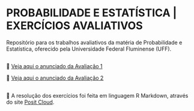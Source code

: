 # PROBABILIDADE E ESTATÍSTICA | EXERCÍCIOS AVALIATIVOS 

Repositório para os trabalhos avaliativos da matéria de Probabilidade e Estatística, oferecido pela Universidade Federal Fluminense (UFF).

## 

📝 [Veja aqui o anunciado da Avaliação 1](https://fnaufel.github.io/site/static/Probest/2022.2/lista1.html)

📝 [Veja aqui o anunciado da Avaliação 2](https://fnaufel.github.io/site/static/Probest/2022.2/lista2.html)

##

 📌 A resolução dos exercícios foi feita em linguagem R Markdown, através do site [Posit Cloud](https://posit.cloud).


